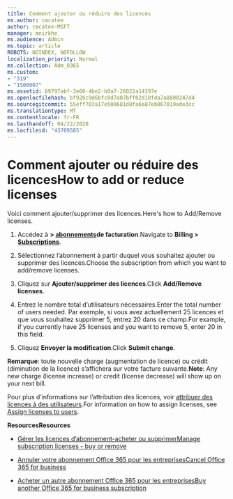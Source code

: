 ```yaml
---
title: Comment ajouter ou réduire des licences
ms.author: cmcatee
author: cmcatee-MSFT
manager: mnirkhe
ms.audience: Admin
ms.topic: article
ROBOTS: NOINDEX, NOFOLLOW
localization_priority: Normal
ms.collection: Adm_O365
ms.custom:
- "319"
- "1500007"
ms.assetid: 69797abf-3e60-4be2-b0a7-26022a14397e
ms.openlocfilehash: bf92bc9d6bfc8d7a07bff02d18fda7a8800247d4
ms.sourcegitcommit: 55eff703a17e500681d8fa6a87eb067019ade3cc
ms.translationtype: MT
ms.contentlocale: fr-FR
ms.lasthandoff: 04/22/2020
ms.locfileid: "43709585"
---
```

# <a name="how-to-add-or-reduce-licenses"></a><span data-ttu-id="634b8-102">Comment ajouter ou réduire des licences</span><span class="sxs-lookup"><span data-stu-id="634b8-102">How to add or reduce licenses</span></span>

<span data-ttu-id="634b8-103">Voici comment ajouter/supprimer des licences.</span><span class="sxs-lookup"><span data-stu-id="634b8-103">Here's how to Add/Remove licenses.</span></span>
  
1. <span data-ttu-id="634b8-104">Accédez à **> [abonnements](https://portal.office.com/adminportal/home#/subscriptions)de facturation**.</span><span class="sxs-lookup"><span data-stu-id="634b8-104">Navigate to **Billing > [Subscriptions](https://portal.office.com/adminportal/home#/subscriptions)**.</span></span>

2. <span data-ttu-id="634b8-105">Sélectionnez l’abonnement à partir duquel vous souhaitez ajouter ou supprimer des licences.</span><span class="sxs-lookup"><span data-stu-id="634b8-105">Choose the subscription from which you want to add/remove licenses.</span></span>

3. <span data-ttu-id="634b8-106">Cliquez sur **Ajouter/supprimer des licences**.</span><span class="sxs-lookup"><span data-stu-id="634b8-106">Click **Add/Remove licenses**.</span></span>

4. <span data-ttu-id="634b8-107">Entrez le nombre total d’utilisateurs nécessaires.</span><span class="sxs-lookup"><span data-stu-id="634b8-107">Enter the total number of users needed.</span></span> <span data-ttu-id="634b8-108">Par exemple, si vous avez actuellement 25 licences et que vous souhaitez supprimer 5, entrez 20 dans ce champ.</span><span class="sxs-lookup"><span data-stu-id="634b8-108">For example, if you currently have 25 licenses and you want to remove 5, enter 20 in this field.</span></span>

5. <span data-ttu-id="634b8-109">Cliquez **Envoyer la modification**.</span><span class="sxs-lookup"><span data-stu-id="634b8-109">Click **Submit change**.</span></span>

<span data-ttu-id="634b8-110">**Remarque**: toute nouvelle charge (augmentation de licence) ou crédit (diminution de la licence) s’affichera sur votre facture suivante.</span><span class="sxs-lookup"><span data-stu-id="634b8-110">**Note**: Any new charge (license increase) or credit (license decrease) will show up on your next bill.</span></span>

<span data-ttu-id="634b8-111">Pour plus d’informations sur l’attribution des licences, voir [attribuer des licences à des utilisateurs](https://docs.microsoft.com/microsoft-365/admin/manage/assign-licenses-to-users).</span><span class="sxs-lookup"><span data-stu-id="634b8-111">For information on how to assign licenses, see [Assign licenses to users](https://docs.microsoft.com/microsoft-365/admin/manage/assign-licenses-to-users).</span></span>

 <span data-ttu-id="634b8-112">**Resources**</span><span class="sxs-lookup"><span data-stu-id="634b8-112">**Resources**</span></span>
  
- [<span data-ttu-id="634b8-113">Gérer les licences d’abonnement-acheter ou supprimer</span><span class="sxs-lookup"><span data-stu-id="634b8-113">Manage subscription licenses - buy or remove</span></span>](https://docs.microsoft.com/microsoft-365/commerce/licenses/buy-licenses)

- [<span data-ttu-id="634b8-114">Annuler votre abonnement Office 365 pour les entreprises</span><span class="sxs-lookup"><span data-stu-id="634b8-114">Cancel Office 365 for business</span></span>](https://support.office.com/article/Cancel-Office-365-for-business-b1bc0bef-4608-4601-813a-cdd9f746709a)

- [<span data-ttu-id="634b8-115">Acheter un autre abonnement Office 365 pour les entreprises</span><span class="sxs-lookup"><span data-stu-id="634b8-115">Buy another Office 365 for business subscription</span></span>](https://support.office.com/article/Buy-another-Office-365-for-business-subscription-fab3b86c-3359-4042-8692-5d4dc7550b7c)
